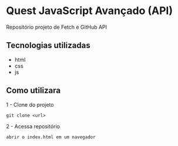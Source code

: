 # Quest JavaScript Avançado (API)
Repositório projeto de Fetch e GitHub API
## Tecnologias utilizadas
- html
- css
- js
## Como utilizara
1 - Clone do projeto
```
git clone <url>
```
2 - Acessa repositório
```
abrir o index.html em um navegador
```

